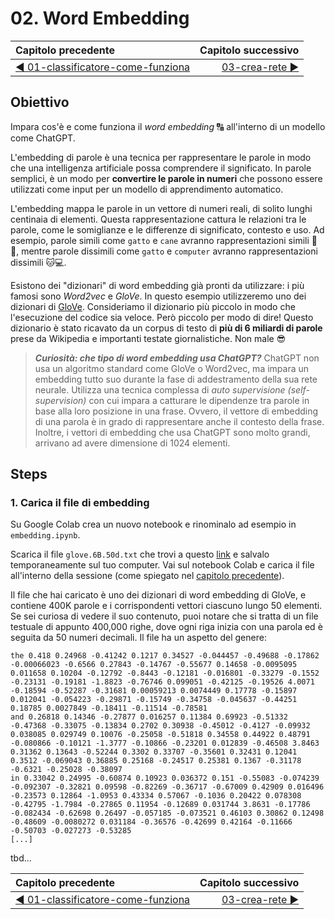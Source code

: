 # 02. Word Embedding

| Capitolo precedente                                                                                                                                          | Capitolo successivo                                                                           |
| :--------------------------------------------------------------------------------------------------------------------------------------------------------------- | ---------------------------------------------------------------------------------------------------: |
| [◀︎ 01-classificatore-come-funziona](../01-classificatore-come-funziona)  | [03-crea-rete ▶︎](../03-crea-rete) |

## Obiettivo

Impara cos'è e come funziona il *word embedding* 🔠 all'interno di un modello come ChatGPT.

L'embedding di parole è una tecnica per rappresentare le parole in modo che una intelligenza artificiale possa comprendere il significato. In parole semplici, è un modo per **convertire le parole in numeri** che possono essere utilizzati come input per un modello di apprendimento automatico.

L'embedding mappa le parole in un vettore di numeri reali, di solito lunghi centinaia di elementi. Questa rappresentazione cattura le relazioni tra le parole, come le somiglianze e le differenze di significato, contesto e uso. Ad esempio, parole simili come `gatto` e `cane` avranno rappresentazioni simili 🐶🐱, mentre parole dissimili come `gatto` e `computer` avranno rappresentazioni dissimili 🐱💻.

Esistono dei "dizionari" di word embedding già pronti da utilizzare: i più famosi sono *Word2vec* e *GloVe*. In questo esempio utilizzeremo uno dei dizionari di [GloVe](https://nlp.stanford.edu/projects/glove/). Consideriamo il dizionario più piccolo in modo che l'esecuzione del codice sia veloce. Però piccolo per modo di dire! Questo dizionario è stato ricavato da un corpus di testo di **più di 6 miliardi di parole** prese da Wikipedia e importanti testate giornalistiche. Non male 😎

> ***Curiosità: che tipo di word embedding usa ChatGPT?*** ChatGPT non usa un algoritmo standard come GloVe o Word2vec, ma impara un embedding tutto suo durante la fase di addestramento della sua rete neurale. Utilizza una tecnica complessa di *auto supervisione* *(self-supervision)* con cui impara a catturare le dipendenze tra parole in base alla loro posizione in una frase. Ovvero, il vettore di embedding di una parola è in grado di rappresentare anche il contesto della frase. Inoltre, i vettori di embedding che usa ChatGPT sono molto grandi, arrivano ad avere dimensione di 1024 elementi.


## Steps


### 1. Carica il file di embedding

Su Google Colab crea un nuovo notebook e rinominalo ad esempio in `embedding.ipynb`.

Scarica il file `glove.6B.50d.txt` che trovi a questo [link](https://www.dropbox.com/s/b3jbd1bgf93rkw6/glove.6B.50d.txt?dl=0) e salvalo temporaneamente sul tuo computer. Vai sul notebook Colab e carica il file all'interno della sessione (come spiegato nel [capitolo precedente](../00-setup)).

Il file che hai caricato è uno dei dizionari di word embedding di GloVe, e contiene 400K parole e i corrispondenti vettori ciascuno lungo 50 elementi.
Se sei curiosa di vedere il suo contenuto, puoi notare che si tratta di un file testuale di appunto 400,000 righe, dove ogni riga inizia con una parola ed è seguita da 50 numeri decimali. Il file ha un aspetto del genere:

```
the 0.418 0.24968 -0.41242 0.1217 0.34527 -0.044457 -0.49688 -0.17862 -0.00066023 -0.6566 0.27843 -0.14767 -0.55677 0.14658 -0.0095095 0.011658 0.10204 -0.12792 -0.8443 -0.12181 -0.016801 -0.33279 -0.1552 -0.23131 -0.19181 -1.8823 -0.76746 0.099051 -0.42125 -0.19526 4.0071 -0.18594 -0.52287 -0.31681 0.00059213 0.0074449 0.17778 -0.15897 0.012041 -0.054223 -0.29871 -0.15749 -0.34758 -0.045637 -0.44251 0.18785 0.0027849 -0.18411 -0.11514 -0.78581
and 0.26818 0.14346 -0.27877 0.016257 0.11384 0.69923 -0.51332 -0.47368 -0.33075 -0.13834 0.2702 0.30938 -0.45012 -0.4127 -0.09932 0.038085 0.029749 0.10076 -0.25058 -0.51818 0.34558 0.44922 0.48791 -0.080866 -0.10121 -1.3777 -0.10866 -0.23201 0.012839 -0.46508 3.8463 0.31362 0.13643 -0.52244 0.3302 0.33707 -0.35601 0.32431 0.12041 0.3512 -0.069043 0.36885 0.25168 -0.24517 0.25381 0.1367 -0.31178 -0.6321 -0.25028 -0.38097
in 0.33042 0.24995 -0.60874 0.10923 0.036372 0.151 -0.55083 -0.074239 -0.092307 -0.32821 0.09598 -0.82269 -0.36717 -0.67009 0.42909 0.016496 -0.23573 0.12864 -1.0953 0.43334 0.57067 -0.1036 0.20422 0.078308 -0.42795 -1.7984 -0.27865 0.11954 -0.12689 0.031744 3.8631 -0.17786 -0.082434 -0.62698 0.26497 -0.057185 -0.073521 0.46103 0.30862 0.12498 -0.48609 -0.0080272 0.031184 -0.36576 -0.42699 0.42164 -0.11666 -0.50703 -0.027273 -0.53285
[...]
```


tbd...






| Capitolo precedente                                                                                                                                          | Capitolo successivo                                                                           |
| :--------------------------------------------------------------------------------------------------------------------------------------------------------------- | ---------------------------------------------------------------------------------------------------: |
| [◀︎ 01-classificatore-come-funziona](../01-classificatore-come-funziona)  | [03-crea-rete ▶︎](../03-crea-rete) |
